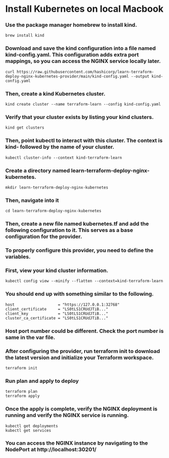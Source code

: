 # Install Kubernetes on local Macbook

### Use the package manager homebrew to install kind.
```
brew install kind
```

### Download and save the kind configuration into a file named kind-config.yaml. This configuration adds extra port mappings, so you can access the NGINX service locally later.
```
curl https://raw.githubusercontent.com/hashicorp/learn-terraform-deploy-nginx-kubernetes-provider/main/kind-config.yaml --output kind-config.yaml
```

### Then, create a kind Kubernetes cluster.
```
kind create cluster --name terraform-learn --config kind-config.yaml
```

### Verify that your cluster exists by listing your kind clusters.
```
kind get clusters
```

### Then, point kubectl to interact with this cluster. The context is kind- followed by the name of your cluster.
```
kubectl cluster-info --context kind-terraform-learn
```

### Create a directory named learn-terraform-deploy-nginx-kubernetes.
```
mkdir learn-terraform-deploy-nginx-kubernetes
```

### Then, navigate into it
```
cd learn-terraform-deploy-nginx-kubernetes
```

### Then, create a new file named kubernetes.tf and add the following configuration to it. This serves as a base configuration for the provider.

### To properly configure this provider, you need to define the variables.

### First, view your kind cluster information.
```
kubectl config view --minify --flatten --context=kind-terraform-learn
```

### You should end up with something similar to the following.
```
host                   = "https://127.0.0.1:32768"
client_certificate     = "LS0tLS1CRUdJTiB..."
client_key             = "LS0tLS1CRUdJTiB..."
cluster_ca_certificate = "LS0tLS1CRUdJTiB..."
```

### Host port number could be different. Check the port number is same in the var file.

### After configuring the provider, run terraform init to download the latest version and initialize your Terraform workspace.
```
terraform init
```

### Run plan and apply to deploy
```
terraform plan
terraform apply
```

### Once the apply is complete, verify the NGINX deployment is running and verify the NGINX service is running.
```
kubectl get deployments
kubectl get services
```

### You can access the NGINX instance by navigating to the NodePort at http://localhost:30201/